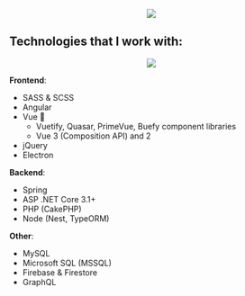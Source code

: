<p align="center">
<img src="https://i.imgur.com/zhfeCzK.png"/>
</p>

## Technologies that I work with:

<p align="center">
<img src="https://github-readme-stats.vercel.app/api/top-langs/?username=MatijaNovosel&layout=compact&langs_count=10&exclude_repo=heroesofcrimson" />
</p>


**Frontend**:
- SASS & SCSS
- Angular
- Vue 💞
  - Vuetify, Quasar, PrimeVue, Buefy component libraries
  - Vue 3 (Composition API) and 2
- jQuery
- Electron

**Backend**:
- Spring
- ASP .NET Core 3.1+
- PHP (CakePHP)
- Node (Nest, TypeORM)

**Other**:
- MySQL
- Microsoft SQL (MSSQL)
- Firebase & Firestore
- GraphQL
